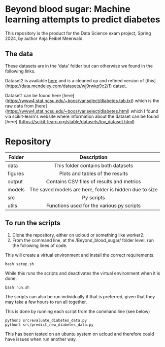 # Beyond blood sugar: Machine learning attempts to predict diabetes

This repository is the product for the Data Science exam project, Spring 2024, by author Anja Feibel Meerwald.

## The data

These datasets are in the 'data' folder but can otherwise we found in the following links. 

Dataset2 is available [here](https://data.mendeley.com/datasets/jpp8bsjgrm/1) and is a cleaned up and refined version of [this] (https://data.mendeley.com/datasets/wj9rwkp9c2/1) datset. 

Dataset1 can be found here [here] (https://www4.stat.ncsu.edu/~boos/var.select/diabetes.tab.txt) which is the raw data from [here] (https://www4.stat.ncsu.edu/~boos/var.select/diabetes.html) which I found via scikit-learn's website where information about the dataset can be found [here] (https://scikit-learn.org/stable/datasets/toy_dataset.html).



# Repository 

| Folder         | Description          
| ------------- |:-------------:
| data   | This folder contains both datasets 
| figures  | Plots and tables of the results      
| output  |  Contains CSV files of results and metrics 
| models  | The saved models are here, folder is hidden due to size  
| src  | Py scripts 
| utils  | Functions used for the various py scripts        


## To run the scripts 

1. Clone the repository, either on ucloud or something like worker2.
2. From the command line, at the /Beyond_blood_sugar/ folder level, run the following lines of code. 

This will create a virtual environment and install the correct requirements.
``` 
bash setup.sh
```
While this runs the scripts and deactivates the virtual environment when it is done. 
```
bash run.sh
```

The scripts can also be run individually if that is preferred, given that they may take a few hours to run all together. 

This is done by running each script from the command line (see below)
```
python3 src/evaluate_diabetes_data.py
python3 src/predict_new_diabetes_data.py
```

This has been tested on an ubuntu system on ucloud and therefore could have issues when run another way.